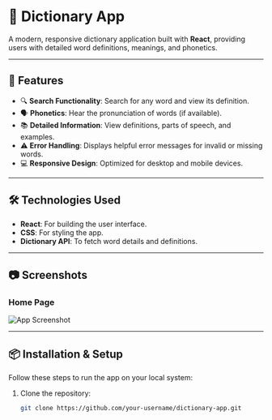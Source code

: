 # 📖 Dictionary App

A modern, responsive dictionary application built with **React**, providing users with detailed word definitions, meanings, and phonetics. 

---

## 🚀 Features

- 🔍 **Search Functionality**: Search for any word and view its definition.
- 🗣️ **Phonetics**: Hear the pronunciation of words (if available).
- 📚 **Detailed Information**: View definitions, parts of speech, and examples.
- ⚠️ **Error Handling**: Displays helpful error messages for invalid or missing words.
- 💻 **Responsive Design**: Optimized for desktop and mobile devices.

---

## 🛠️ Technologies Used

- **React**: For building the user interface.
- **CSS**: For styling the app.
- **Dictionary API**: To fetch word details and definitions.

---

## 📷 Screenshots

### Home Page
![App Screenshot](https://via.placeholder.com/800x400?text=Add+Your+Screenshot+Here)

---

## 📦 Installation & Setup

Follow these steps to run the app on your local system:

1. Clone the repository:
   ```bash
   git clone https://github.com/your-username/dictionary-app.git

